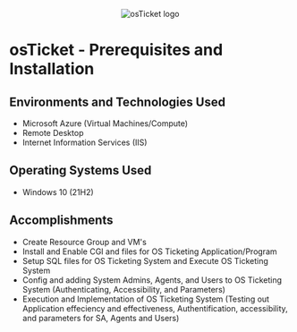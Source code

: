 <p align="center">
<img src="https://i.imgur.com/Clzj7Xs.png" alt="osTicket logo"/>
</p>

<h1>osTicket - Prerequisites and Installation</h1>

<h2>Environments and Technologies Used</h2>

- Microsoft Azure (Virtual Machines/Compute)
- Remote Desktop
- Internet Information Services (IIS)

<h2>Operating Systems Used </h2>

- Windows 10</b> (21H2)

<h2>Accomplishments</h2>

- Create Resource Group and VM's
- Install and Enable CGI and files for OS Ticketing Application/Program
- Setup SQL files for OS Ticketing System and Execute OS Ticketing System
- Config and adding System Admins, Agents, and Users to OS Ticketing System (Authenticating, Accessibility, and Parameters)
- Execution and Implementation of OS Ticketing System (Testing out Application effeciency and effectiveness, Authentification, accessibility, and parameters for SA, Agents and Users)
